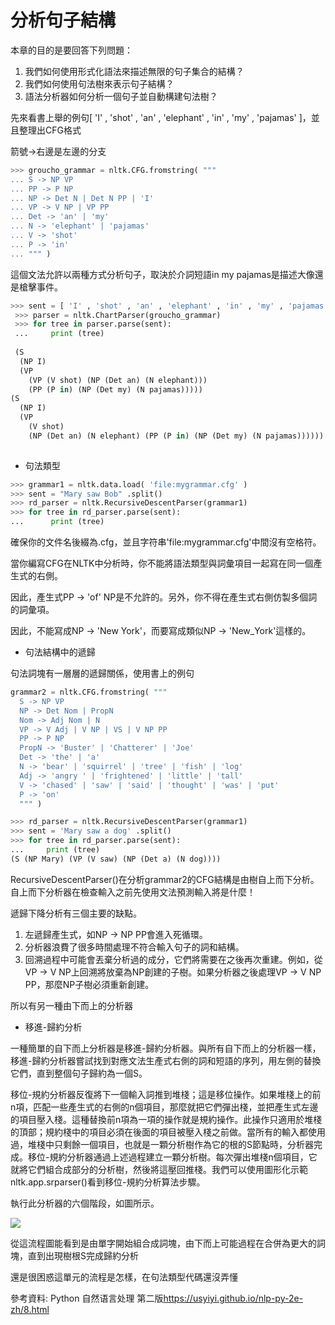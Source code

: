 分析句子結構
==
本章的目的是要回答下列問題：

1. 我們如何使用形式化語法來描述無限的句子集合的結構？
2. 我們如何使用句法樹來表示句子結構？
3. 語法分析器如何分析一個句子並自動構建句法樹？

先來看書上舉的例句[ 'I' , 'shot' , 'an' , 'elephant' , 'in' , 'my' , 'pajamas' ]，並且整理出CFG格式

箭號->右邊是左邊的分支
```python
>>> groucho_grammar = nltk.CFG.fromstring( """ 
... S -> NP VP 
... PP -> P NP 
... NP -> Det N | Det N PP | 'I' 
... VP -> V NP | VP PP 
... Det -> 'an' | 'my' 
... N -> 'elephant' | 'pajamas' 
... V -> 'shot' 
... P -> 'in' 
... """ )
```

這個文法允許以兩種方式分析句子，取決於介詞短語in my pajamas是描述大像還是槍擊事件。
```python
>>> sent = [ 'I' , 'shot' , 'an' , 'elephant' , 'in' , 'my' , 'pajamas' ]
 >>> parser = nltk.ChartParser(groucho_grammar)
 >>> for tree in parser.parse(sent):
 ...     print (tree)
 
 (S 
  (NP I) 
  (VP 
    (VP (V shot) (NP (Det an) (N elephant))) 
    (PP (P in) (NP (Det my) (N pajamas))))) 
(S 
  (NP I) 
  (VP 
    (V shot) 
    (NP (Det an) (N elephant) (PP (P in) (NP (Det my) (N pajamas))))))
    
```
- 句法類型
```python
>>> grammar1 = nltk.data.load( 'file:mygrammar.cfg' )
>>> sent = "Mary saw Bob" .split()
>>> rd_parser = nltk.RecursiveDescentParser(grammar1)
>>> for tree in rd_parser.parse(sent):
...      print (tree)
```
確保你的文件名後綴為.cfg，並且字符串'file:mygrammar.cfg'中間沒有空格符。

當你編寫CFG在NLTK中分析時，你不能將語法類型與詞彙項目一起寫在同一個產生式的右側。

因此，產生式PP -> 'of' NP是不允許的。另外，你不得在產生式右側仿製多個詞的詞彙項。

因此，不能寫成NP -> 'New York'，而要寫成類似NP -> 'New_York'這樣的。

- 句法結構中的遞歸

句法詞塊有一層層的遞歸關係，使用書上的例句
```python
grammar2 = nltk.CFG.fromstring( """ 
  S -> NP VP 
  NP -> Det Nom | PropN 
  Nom -> Adj Nom | N 
  VP -> V Adj | V NP | VS | V NP PP 
  PP -> P NP 
  PropN -> 'Buster' | 'Chatterer' | 'Joe' 
  Det -> 'the' | 'a' 
  N -> 'bear' | 'squirrel' | 'tree' | 'fish' | 'log' 
  Adj -> 'angry ' | 'frightened' | 'little' | 'tall' 
  V -> 'chased' | 'saw' | 'said' | 'thought' | 'was' | 'put' 
  P -> 'on' 
  """ )
```

```python
>>> rd_parser = nltk.RecursiveDescentParser(grammar1)
>>> sent = 'Mary saw a dog' .split()
>>> for tree in rd_parser.parse(sent):
...     print (tree)
(S (NP Mary) (VP (V saw) (NP (Det a) (N dog))))
```
RecursiveDescentParser()在分析grammar2的CFG結構是由樹自上而下分析。自上而下分析器在檢查輸入之前先使用文法預測輸入將是什麼！

遞歸下降分析有三個主要的缺點。

1. 左遞歸產生式，如NP -> NP PP會進入死循環。
2. 分析器浪費了很多時間處理不符合輸入句子的詞和結構。
3. 回溯過程中可能會丟棄分析過的成分，它們將需要在之後再次重建。例如，從VP -> V NP上回溯將放棄為NP創建的子樹。如果分析器之後處理VP -> V NP PP，那麼NP子樹必須重新創建。

所以有另一種由下而上的分析器

- 移進-歸約分析

一種簡單的自下而上分析器是移進-歸約分析器。與所有自下而上的分析器一樣，移進-歸約分析器嘗試找到對應文法生產式右側的詞和短語的序列，用左側的替換它們，直到整個句子歸約為一個S。

移位-規約分析器反復將下一個輸入詞推到堆棧；這是移位操作。如果堆棧上的前n項，匹配一些產生式的右側的n個項目，那麼就把它們彈出棧，並把產生式左邊的項目壓入棧。這種替換前n項為一項的操作就是規約操作。此操作只適用於堆棧的頂部；規約棧中的項目必須在後面的項目被壓入棧之前做。當所有的輸入都使用過，堆棧中只剩餘一個項目，也就是一顆分析樹作為它的根的S節點時，分析器完成。移位-規約分析器通過上述過程建立一顆分析樹。每次彈出堆棧n個項目，它就將它們組合成部分的分析樹，然後將這壓回推棧。我們可以使用圖形化示範nltk.app.srparser()看到移位-規約分析算法步驟。

執行此分析器的六個階段，如圖所示。

![](https://usyiyi.github.io/nlp-py-2e-zh/Images/56cee123595482cf3edaef089cb9a6a7.jpg)

從這流程圖能看到是由單字開始組合成詞塊，由下而上可能過程在合併為更大的詞塊，直到出現樹根S完成歸約分析


還是很困惑這單元的流程是怎樣，在句法類型代碼還沒弄懂

參考資料:
Python 自然语言处理 第二版<https://usyiyi.github.io/nlp-py-2e-zh/8.html>
